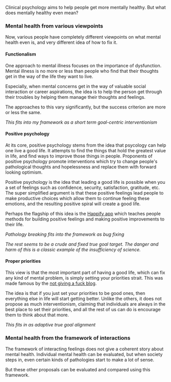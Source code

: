

Clinical psychology aims to help people get more mentally healthy. But what does mentally healthy even mean?

### Mental health from various viewpoints

Now, various people have completely different viewpoints on what mental health even is, and very different idea of how to fix it.

#### Functionalism

One approach to mental illness focuses on the importance of dysfunction. Mental illness is no more or less than people who find that their thoughts get in the way of the life they want to live.

Especially, when mental concerns get in the way of valuable social interaction or career aspirations, the idea is to help the person get through their troubles by helping them manage their thoughts and feelings.

The approaches to this vary significantly, but the success criterion are more or less the same.

*This fits into my framework as a short term goal-centric interventionism*

#### Positive psychology

At its core, positive psychology stems from the idea that psycology can help one live a good life. It attempts to find the things that hold the greatest value in life, and find ways to improve those things in people.
Proponents of positive psychology promote interventions which try to change people's pathological thoughts and hopelessness and replace them with forward looking optimism.

Positive psychology is the idea that leading a good life is possible when you a set of feelings such as confidence, security, satisfaction, gratitude, etc. The super simplified argument is that these positive feelings lead people to make productive choices which allow them to continue feeling these emotions, and the resulting positive spiral will create a good life.

Perhaps the flagship of this idea is the [Happify app](https://www.happify.com/) which teaches people methods for building positive feelings and making positive improvements to their life.

*Pathology breaking fits into the framework as bug fixing*

*The rest seems to be a crude and fixed true goal target. The danger and harm of this is a classic example of the insufficiency of science.*

#### Proper priorities

This view is that the most important part of having a good life, which can fix any kind of mental problem, is simply setting your priorities strait. This was made famous by the
[not giving a fuck blog](https://markmanson.net/not-giving-a-fuck).

The idea is that if you just set your priorities to be good ones, then everything else in life will start getting better. Unlike the others, it does not propose as much interventionism, claiming that individuals are always in the best place to set their priorities, and all the rest of us can do is encourage them to think about that more.

*This fits in as adaptive true goal alignment*

### Mental health from the framework of interactions

The framework of interacting feelings does not give a coherent story about mental health.
Individual mental health can be evaluated, but when society steps in, even certain kinds of pathologies start to make a lot of sense. 

But these other proposals can be evaluated and compared using this framework.
